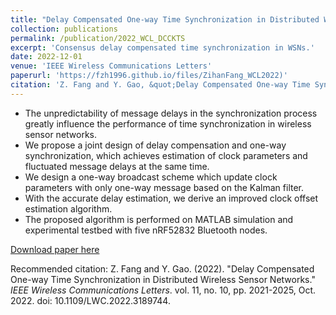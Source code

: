 ```yaml
---
title: "Delay Compensated One-way Time Synchronization in Distributed Wireless Sensor Networks"
collection: publications
permalink: /publication/2022_WCL_DCCKTS
excerpt: 'Consensus delay compensated time synchronization in WSNs.'
date: 2022-12-01
venue: 'IEEE Wireless Communications Letters'
paperurl: 'https://fzh1996.github.io/files/ZihanFang_WCL2022)'
citation: 'Z. Fang and Y. Gao, &quot;Delay Compensated One-way Time Synchronization in Distributed Wireless Sensor Networks.&quot; <i>IEEE Wireless Communications Letters</i>. vol. 11, no. 10, pp. 2021-2025, Oct. 2022. doi: 10.1109/LWC.2022.3189744.'
---
```


- The unpredictability of message delays in the synchronization process greatly influence the performance of time synchronization in wireless sensor networks.
- We propose a joint design of delay compensation and one-way synchronization, which achieves estimation of clock parameters and fluctuated message delays at the same time.
- We design a one-way broadcast scheme which update clock parameters with only one-way message based on the Kalman filter.
- With the accurate delay estimation, we derive an improved clock offset estimation algorithm.
- The proposed algorithm is performed on MATLAB simulation and experimental testbed with five nRF52832 Bluetooth nodes.


[Download paper here](https://ieeexplore.ieee.org/document/9825722)

Recommended citation: Z. Fang and Y. Gao. (2022). "Delay Compensated One-way Time Synchronization in Distributed Wireless Sensor Networks." <i>IEEE Wireless Communications Letters</i>. vol. 11, no. 10, pp. 2021-2025, Oct. 2022. doi: 10.1109/LWC.2022.3189744.
